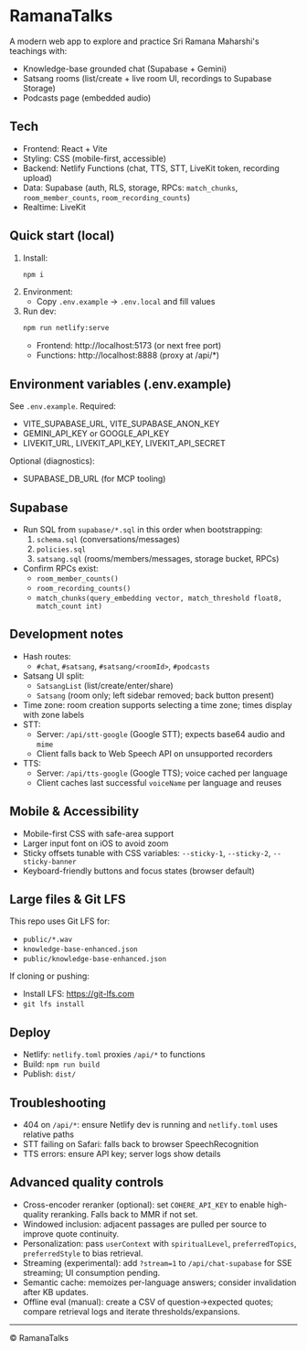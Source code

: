 # RamanaTalks

A modern web app to explore and practice Sri Ramana Maharshi's teachings with:
- Knowledge-base grounded chat (Supabase + Gemini)
- Satsang rooms (list/create + live room UI, recordings to Supabase Storage)
- Podcasts page (embedded audio)

## Tech
- Frontend: React + Vite
- Styling: CSS (mobile-first, accessible)
- Backend: Netlify Functions (chat, TTS, STT, LiveKit token, recording upload)
- Data: Supabase (auth, RLS, storage, RPCs: `match_chunks`, `room_member_counts`, `room_recording_counts`)
- Realtime: LiveKit

## Quick start (local)
1. Install:
   ```bash
   npm i
   ```
2. Environment:
   - Copy `.env.example` → `.env.local` and fill values
3. Run dev:
   ```bash
   npm run netlify:serve
   ```
   - Frontend: http://localhost:5173 (or next free port)
   - Functions: http://localhost:8888 (proxy at /api/*)

## Environment variables (.env.example)
See `.env.example`. Required:
- VITE_SUPABASE_URL, VITE_SUPABASE_ANON_KEY
- GEMINI_API_KEY or GOOGLE_API_KEY
- LIVEKIT_URL, LIVEKIT_API_KEY, LIVEKIT_API_SECRET

Optional (diagnostics):
- SUPABASE_DB_URL (for MCP tooling)

## Supabase
- Run SQL from `supabase/*.sql` in this order when bootstrapping:
  1) `schema.sql` (conversations/messages)
  2) `policies.sql`
  3) `satsang.sql` (rooms/members/messages, storage bucket, RPCs)
- Confirm RPCs exist:
  - `room_member_counts()`
  - `room_recording_counts()`
  - `match_chunks(query_embedding vector, match_threshold float8, match_count int)`

## Development notes
- Hash routes:
  - `#chat`, `#satsang`, `#satsang/<roomId>`, `#podcasts`
- Satsang UI split:
  - `SatsangList` (list/create/enter/share)
  - `Satsang` (room only; left sidebar removed; back button present)
- Time zone: room creation supports selecting a time zone; times display with zone labels
- STT:
  - Server: `/api/stt-google` (Google STT); expects base64 audio and `mime`
  - Client falls back to Web Speech API on unsupported recorders
- TTS:
  - Server: `/api/tts-google` (Google TTS); voice cached per language
  - Client caches last successful `voiceName` per language and reuses

## Mobile & Accessibility
- Mobile-first CSS with safe-area support
- Larger input font on iOS to avoid zoom
- Sticky offsets tunable with CSS variables: `--sticky-1`, `--sticky-2`, `--sticky-banner`
- Keyboard-friendly buttons and focus states (browser default)

## Large files & Git LFS
This repo uses Git LFS for:
- `public/*.wav`
- `knowledge-base-enhanced.json`
- `public/knowledge-base-enhanced.json`

If cloning or pushing:
- Install LFS: https://git-lfs.com
- `git lfs install`

## Deploy
- Netlify: `netlify.toml` proxies `/api/*` to functions
- Build: `npm run build`
- Publish: `dist/`

## Troubleshooting
- 404 on `/api/*`: ensure Netlify dev is running and `netlify.toml` uses relative paths
- STT failing on Safari: falls back to browser SpeechRecognition
- TTS errors: ensure API key; server logs show details

## Advanced quality controls
- Cross-encoder reranker (optional): set `COHERE_API_KEY` to enable high-quality reranking. Falls back to MMR if not set.
- Windowed inclusion: adjacent passages are pulled per source to improve quote continuity.
- Personalization: pass `userContext` with `spiritualLevel`, `preferredTopics`, `preferredStyle` to bias retrieval.
- Streaming (experimental): add `?stream=1` to `/api/chat-supabase` for SSE streaming; UI consumption pending.
- Semantic cache: memoizes per-language answers; consider invalidation after KB updates.
- Offline eval (manual): create a CSV of question→expected quotes; compare retrieval logs and iterate thresholds/expansions.

---

© RamanaTalks
